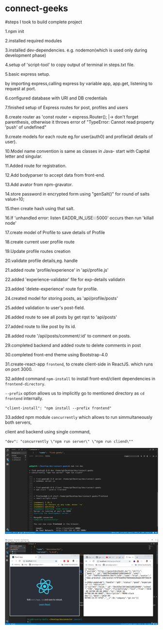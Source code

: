 # connect-geeks

#steps I took to build complete project

1.npm init

2.installed required modules

3.installed dev-dependencies. e.g. nodemon(which is used only during development phase)

4.setup of 'script-tool' to copy output of terminal in steps.txt file.

5.basic express setup.

by importing express,calling express by variable app, app.get, listening to request at port.

6.configured database with URI and DB credentials

7.finished setup of Express routes for post, profiles and users

8.create router as 'const router = express.Router();
|-> don't forget parenthesis, otherwise it throws error of "TypeError: Cannot read property 'push' of undefined"

9.create models for each route eg.for user(auth0) and profile(all details of user).

10.Model name convention is same as classes in Java- start with Capital letter and singular.

11.Added route for registration.

12.Add bodyparser to accept data from front-end.

13.Add avator from npm-gravator.

14.store password in encrypted form using "genSalt()" for round of salts value=10;

15.then create hash using that salt.

16.If 'unhandled error: listen EADDR_IN_USE:::5000' occurs then run 'killall node'

17.create model of Profile to save details of Profile

18.create current user profile route

19.Update profile routes creation

20.validate profile details,eg. handle

21.added route 'profile/experience' in 'api/profile.js'

22.added 'experience-validator' file for exp-details validatin

23.added 'delete-experience' route for profile.

24.created model for storing posts, as 'api/profile/posts'

25.added validation to user's post-field.

26.added route to see all posts by get rqst to 'api/posts'

27.added route to like post by its id.

28.added route '/api/posts/comment/:id' to comment on posts.

29.completed backend and added route to delete comments in post

30.completed front-end theme using Bootstrap-4.0

31.create-react-app `frontend`, to create client-side in ReactJS.
which runs on port 3000.

32.added command `npm-install` to install front-end/client dependencies in `frontend-directory`.

`--prefix` option allows us to implicitly go to mentioned directory as `cd frontend` internally.

`"client-install": "npm install --prefix frontend"`

33.added npm module `concurrently` which allows to run simmultaneously both servers,

client and backend using single command,

`"dev": "concurrently \"npm run server\" \"npm run cliend\""`

![Screenshot](./outputs/rundevserver.png)

![Screenshot](./outputs/twoservers.png)
